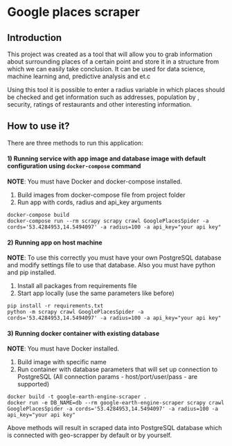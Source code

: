 # Google places scraper

## Introduction
This project was created as a tool
that will allow you to grab information about surrounding places of a certain point and store it in a structure from which we can easily take conclusion.
It can be used for data science, machine learning and, predictive analysis and et.c

Using this tool it is possible to enter a radius variable in which places should be checked and get information such as addresses, population by , security, ratings of restaurants and other interesting information.

## How to use it?
There are three methods to run this application:
#### 1) Running service with app image and database image with default configuration using `docker-compose` command
__NOTE__: You must have Docker and docker-compose installed.
1) Build images from docker-compose file from project folder
2) Run app with cords, radius and api_key arguments

```
docker-compose build
docker-compose run --rm scrapy scrapy crawl GooglePlacesSpider -a cords='53.4284953,14.5494097' -a radius=100 -a api_key="your api key"
```

#### 2) Running app on host machine
__NOTE__: To use this correctly you must have your own PostgreSQL database and modify settings file to use that database.
Also you must have python and pip installed.
1) Install all packages from requirements file
2) Start app locally (use the same parameters like before)
```
pip install -r requirements.txt
python -m scrapy crawl GooglePlacesSpider -a cords='53.4284953,14.5494097' -a radius=100 -a api_key="your api key"
```

#### 3) Running docker container with existing database
__NOTE__: You must have Docker installed.
1) Build image with specific name
2) Run container with database parameters that will set up connection to PostgreSQL 
(All connection params - host/port/user/pass - are supported)
```
docker build -t google-earth-engine-scraper .
docker run -e DB_NAME=db --rm google-earth-engine-scraper scrapy crawl GooglePlacesSpider -a cords='53.4284953,14.5494097' -a radius=100 -a api_key="your api key"
```
Above methods will result in scraped data into PostgreSQL database which is connected with geo-scrapper by default or by yourself.
